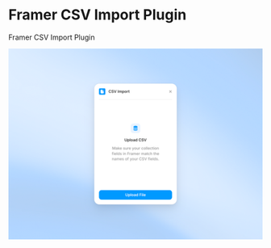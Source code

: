 # Framer CSV Import Plugin

Framer CSV Import Plugin

<!-- **By:** -->

![CSV Import Image](../../assets/csv-import.png)
